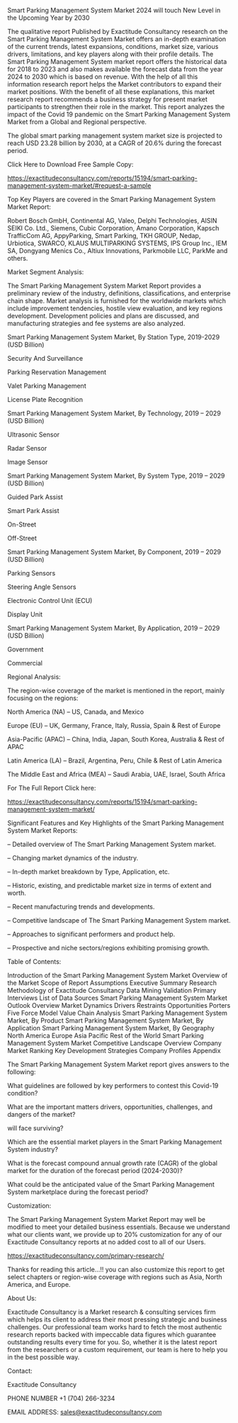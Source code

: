 Smart Parking Management System Market 2024 will touch New Level in the Upcoming Year by 2030

The qualitative report Published by Exactitude Consultancy research on the Smart Parking Management System Market offers an in-depth examination of the current trends, latest expansions, conditions, market size, various drivers, limitations, and key players along with their profile details. The Smart Parking Management System market report offers the historical data for 2018 to 2023 and also makes available the forecast data from the year 2024 to 2030 which is based on revenue. With the help of all this information research report helps the Market contributors to expand their market positions. With the benefit of all these explanations, this market research report recommends a business strategy for present market participants to strengthen their role in the market. This report analyzes the impact of the Covid 19 pandemic on the Smart Parking Management System Market from a Global and Regional perspective.

The global smart parking management system market size is projected to reach USD 23.28 billion by 2030, at a CAGR of 20.6% during the forecast period.

Click Here to Download Free Sample Copy:

https://exactitudeconsultancy.com/reports/15194/smart-parking-management-system-market/#request-a-sample

Top Key Players are covered in the Smart Parking Management System Market Report:

Robert Bosch GmbH, Continental AG, Valeo, Delphi Technologies, AISIN SEIKI Co. Ltd., Siemens, Cubic Corporation, Amano Corporation, Kapsch TrafficCom AG, AppyParking, Smart Parking, TKH GROUP, Nedap, Urbiotica, SWARCO, KLAUS MULTIPARKING SYSTEMS, IPS Group Inc., IEM SA, Dongyang Menics Co., Altiux Innovations, Parkmobile LLC, ParkMe and others.

Market Segment Analysis:

The Smart Parking Management System Market Report provides a preliminary review of the industry, definitions, classifications, and enterprise chain shape. Market analysis is furnished for the worldwide markets which include improvement tendencies, hostile view evaluation, and key regions development. Development policies and plans are discussed, and manufacturing strategies and fee systems are also analyzed.

Smart Parking Management System Market, By Station Type, 2019-2029 (USD Billion)

Security And Surveillance

Parking Reservation Management

Valet Parking Management

License Plate Recognition

Smart Parking Management System Market, By Technology, 2019 – 2029 (USD Billion)

Ultrasonic Sensor

Radar Sensor

Image Sensor

Smart Parking Management System Market, By System Type, 2019 – 2029 (USD Billion)

Guided Park Assist

Smart Park Assist

On-Street

Off-Street

Smart Parking Management System Market, By Component, 2019 – 2029 (USD Billion)

Parking Sensors

Steering Angle Sensors

Electronic Control Unit (ECU)

Display Unit

Smart Parking Management System Market, By Application, 2019 – 2029 (USD Billion)

Government

Commercial

Regional Analysis:

The region-wise coverage of the market is mentioned in the report, mainly focusing on the regions:

North America (NA) – US, Canada, and Mexico

Europe (EU) – UK, Germany, France, Italy, Russia, Spain & Rest of Europe

Asia-Pacific (APAC) – China, India, Japan, South Korea, Australia & Rest of APAC

Latin America (LA) – Brazil, Argentina, Peru, Chile & Rest of Latin America

The Middle East and Africa (MEA) – Saudi Arabia, UAE, Israel, South Africa

For The Full Report Click here:

https://exactitudeconsultancy.com/reports/15194/smart-parking-management-system-market/

Significant Features and Key Highlights of the Smart Parking Management System Market Reports:

– Detailed overview of The Smart Parking Management System market.

– Changing market dynamics of the industry.

– In-depth market breakdown by Type, Application, etc.

– Historic, existing, and predictable market size in terms of extent and worth.

– Recent manufacturing trends and developments.

– Competitive landscape of The Smart Parking Management System market.

– Approaches to significant performers and product help.

– Prospective and niche sectors/regions exhibiting promising growth.

Table of Contents:

Introduction of the Smart Parking Management System Market
Overview of the Market
Scope of Report
Assumptions
Executive Summary
Research Methodology of Exactitude Consultancy
Data Mining
Validation
Primary Interviews
List of Data Sources
Smart Parking Management System Market Outlook
Overview
Market Dynamics
Drivers
Restraints
Opportunities
Porters Five Force Model
Value Chain Analysis
Smart Parking Management System Market, By Product
Smart Parking Management System Market, By Application
Smart Parking Management System Market, By Geography
North America
Europe
Asia Pacific
Rest of the World
Smart Parking Management System Market Competitive Landscape
Overview
Company Market Ranking
Key Development Strategies
Company Profiles
Appendix

The Smart Parking Management System Market report gives answers to the following:

What guidelines are followed by key performers to contest this Covid-19 condition?

What are the important matters drivers, opportunities, challenges, and dangers of the market?

will face surviving?

Which are the essential market players in the Smart Parking Management System industry?

What is the forecast compound annual growth rate (CAGR) of the global market for the duration of the forecast period (2024-2030)?

What could be the anticipated value of the Smart Parking Management System marketplace during the forecast period?

Customization:

The Smart Parking Management System Market Report may well be modified to meet your detailed business essentials. Because we understand what our clients want, we provide up to 20% customization for any of our Exactitude Consultancy reports at no added cost to all of our Users.

https://exactitudeconsultancy.com/primary-research/

Thanks for reading this article...!! you can also customize this report to get select chapters or region-wise coverage with regions such as Asia, North America, and Europe.

About Us:

Exactitude Consultancy is a Market research & consulting services firm which helps its client to address their most pressing strategic and business challenges. Our professional team works hard to fetch the most authentic research reports backed with impeccable data figures which guarantee outstanding results every time for you. So, whether it is the latest report from the researchers or a custom requirement, our team is here to help you in the best possible way.

Contact:

Exactitude Consultancy

PHONE NUMBER +1 (704) 266-3234

EMAIL ADDRESS: sales@exactitudeconsultancy.com  
